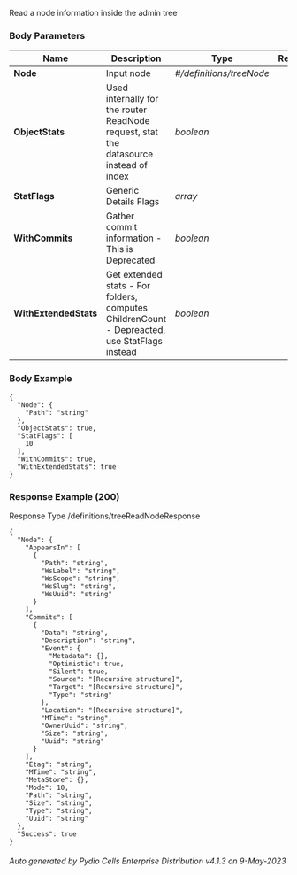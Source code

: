 






 
Read a node information inside the admin tree  


### Body Parameters

Name | Description | Type | Required
---|---|---|---
**Node** | Input node | _#/definitions/treeNode_ |   
**ObjectStats** | Used internally for the router ReadNode request, stat the datasource instead of index | _boolean_ |   
**StatFlags** | Generic Details Flags | _array_ |   
**WithCommits** | Gather commit information - This is Deprecated | _boolean_ |   
**WithExtendedStats** | Get extended stats - For folders, computes ChildrenCount - Depreacted, use StatFlags instead | _boolean_ |   


### Body Example
```
{
  "Node": {
    "Path": "string"
  },
  "ObjectStats": true,
  "StatFlags": [
    10
  ],
  "WithCommits": true,
  "WithExtendedStats": true
}
```






### Response Example (200)
Response Type /definitions/treeReadNodeResponse

```
{
  "Node": {
    "AppearsIn": [
      {
        "Path": "string",
        "WsLabel": "string",
        "WsScope": "string",
        "WsSlug": "string",
        "WsUuid": "string"
      }
    ],
    "Commits": [
      {
        "Data": "string",
        "Description": "string",
        "Event": {
          "Metadata": {},
          "Optimistic": true,
          "Silent": true,
          "Source": "[Recursive structure]",
          "Target": "[Recursive structure]",
          "Type": "string"
        },
        "Location": "[Recursive structure]",
        "MTime": "string",
        "OwnerUuid": "string",
        "Size": "string",
        "Uuid": "string"
      }
    ],
    "Etag": "string",
    "MTime": "string",
    "MetaStore": {},
    "Mode": 10,
    "Path": "string",
    "Size": "string",
    "Type": "string",
    "Uuid": "string"
  },
  "Success": true
}
```




###### Auto generated by Pydio Cells Enterprise Distribution v4.1.3 on 9-May-2023
